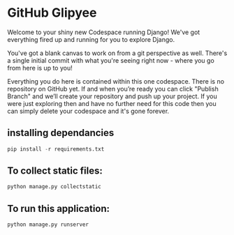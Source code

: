 # GitHub Glipyee

Welcome to your shiny new Codespace running Django! We've got everything fired up and running for you to explore Django.

You've got a blank canvas to work on from a git perspective as well. There's a single initial commit with what you're seeing right now - where you go from here is up to you!

Everything you do here is contained within this one codespace. There is no repository on GitHub yet. If and when you’re ready you can click "Publish Branch" and we’ll create your repository and push up your project. If you were just exploring then and have no further need for this code then you can simply delete your codespace and it's gone forever.

## installing dependancies

```python
pip install -r requirements.txt
```

## To collect static files:

```python
python manage.py collectstatic
```

## To run this application:

```python
python manage.py runserver
```
